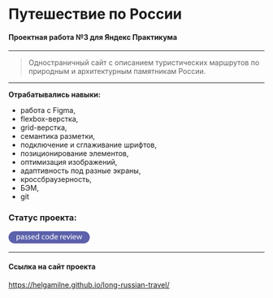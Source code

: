# Путешествие по России

#### Проектная работа №3 для Яндекс Практикума
------
> Одностраничный сайт с описанием туристических маршрутов
по природным и архитектурным памятникам России.
------

**Отрабатывались навыки:**

* работа с Figma,
* flexbox-верстка,
* grid-верстка,
* семантика разметки,
* подключение и сглаживание шрифтов,
* позиционирование элементов,
* оптимизация изображений,
* адаптивность под разные экраны,
* кроссбраузерность,
* БЭМ,
* git

###  Статус проекта:
<img src="https://github.com/HelgaMilne/HelgaMilne/blob/main/src/images/passed_code_review.svg" alt="badge" width="160px">

-----

#### Ссылка на сайт проекта

https://helgamilne.github.io/long-russian-travel/
